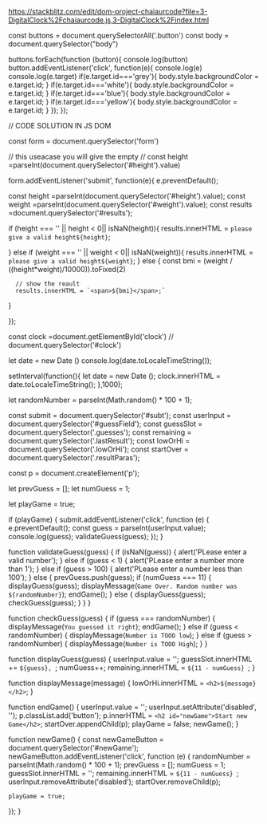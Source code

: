 <!-- project related dom -->

<!-- project link  -->

https://stackblitz.com/edit/dom-project-chaiaurcode?file=3-DigitalClock%2Fchaiaurcode.js,3-DigitalClock%2Findex.html



<!-- solution code -->


<!-- project link color changer  -->

const buttons = document.querySelectorAll('.button')
const body = document.querySelector("body")

buttons.forEach(function (button){
  console.log(button)
  button.addEventListener('click', function(e){
  console.log(e)
  console.log(e.target)
  if(e.target.id==='grey'){
    body.style.backgroundColor = e.target.id;
  }
  if(e.target.id==='white'){
    body.style.backgroundColor = e.target.id;
  }
  if(e.target.id==='blue'){
    body.style.backgroundColor = e.target.id;
  }
  if(e.target.id==='yellow'){
    body.style.backgroundColor = e.target.id;
  }
  });
});



<!-- BMI CALCULATOR  -->  // CODE SOLUTION IN JS DOM


const form = document.querySelector('form')

// this useacase you will give the empty
// const height =parseInt(document.querySelector('#height').value)


form.addEventListener('submit', function(e){
  e.preventDefault();

  const height =parseInt(document.querySelector('#height').value);
  const weight =parseInt(document.querySelector('#weight').value);
  const results =document.querySelector('#results');
  
   if (height === '' || height < 0|| isNaN(height)){
     results.innerHTML = `please give a valid height${height}`;

   } else if (weight === '' || weight < 0|| isNaN(weight)){
     results.innerHTML = `please give a valid height${weight}`;
   } 
   else {
      const bmi = (weight / ((height*weight)/10000)).toFixed(2)

      // show the reault 
      results.innerHTML = `<span>${bmi}</span>;`
   }
 
});




<!-- Digitalclock  -->


const clock =document.getElementById('clock')
// document.querySelector('#clock')

let date = new Date ()
console.log(date.toLocaleTimeString());

setInterval(function(){
  let date = new Date ();
  clock.innerHTML = date.toLocaleTimeString();
},1000);


<!-- guss the number -->


let randomNumber = parseInt(Math.random() * 100 + 1);

const submit = document.querySelector('#subt');
const userInput = document.querySelector('#guessField');
const guessSlot = document.querySelector('.guesses');
const remaining = document.querySelector('.lastResult');
const lowOrHi = document.querySelector('.lowOrHi');
const startOver = document.querySelector('.resultParas');

const p = document.createElement('p');

let prevGuess = [];
let numGuess = 1;

let playGame = true;

if (playGame) {
  submit.addEventListener('click', function (e) {
    e.preventDefault();
    const guess = parseInt(userInput.value);
    console.log(guess);
    validateGuess(guess);
  });
}

function validateGuess(guess) {
  if (isNaN(guess)) {
    alert('PLease enter a valid number');
  } else if (guess < 1) {
    alert('PLease enter a number more than 1');
  } else if (guess > 100) {
    alert('PLease enter a  number less than 100');
  } else {
    prevGuess.push(guess);
    if (numGuess === 11) {
      displayGuess(guess);
      displayMessage(`Game Over. Random number was ${randomNumber}`);
      endGame();
    } else {
      displayGuess(guess);
      checkGuess(guess);
    }
  }
}

function checkGuess(guess) {
  if (guess === randomNumber) {
    displayMessage(`You guessed it right`);
    endGame();
  } else if (guess < randomNumber) {
    displayMessage(`Number is TOOO low`);
  } else if (guess > randomNumber) {
    displayMessage(`Number is TOOO High`);
  }
}

function displayGuess(guess) {
  userInput.value = '';
  guessSlot.innerHTML += `${guess}, `;
  numGuess++;
  remaining.innerHTML = `${11 - numGuess} `;
}

function displayMessage(message) {
  lowOrHi.innerHTML = `<h2>${message}</h2>`;
}

function endGame() {
  userInput.value = '';
  userInput.setAttribute('disabled', '');
  p.classList.add('button');
  p.innerHTML = `<h2 id="newGame">Start new Game</h2>`;
  startOver.appendChild(p);
  playGame = false;
  newGame();
}

function newGame() {
  const newGameButton = document.querySelector('#newGame');
  newGameButton.addEventListener('click', function (e) {
    randomNumber = parseInt(Math.random() * 100 + 1);
    prevGuess = [];
    numGuess = 1;
    guessSlot.innerHTML = '';
    remaining.innerHTML = `${11 - numGuess} `;
    userInput.removeAttribute('disabled');
    startOver.removeChild(p);

    playGame = true;
  });
}

